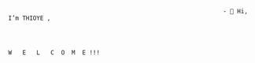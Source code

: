                                                                  - 👋 Hi, I’m THIOYE ,



                                                                           W   E   L   C  O  M  E !!! 
